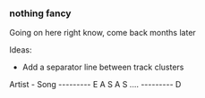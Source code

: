 ### nothing fancy
Going on here right know, come back months later

Ideas:
- Add a separator line between track clusters

Artist - Song
--------- E
A S
A S
....
--------- D
